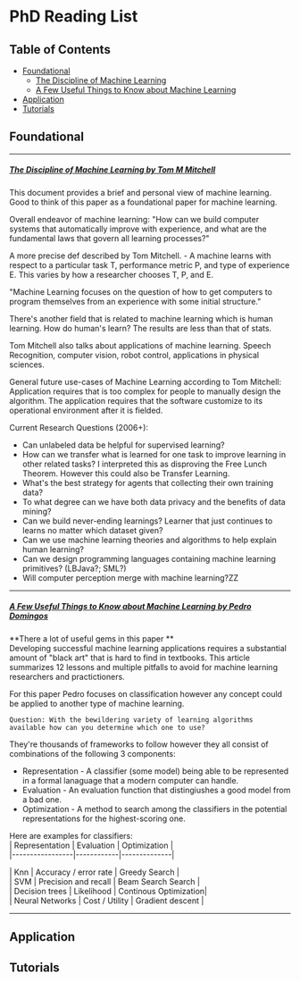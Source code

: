 
# PhD Reading List

## Table of Contents

- [Foundational](https://github.com/ikegwukc/PhD-ReadingList#foundational)
  - [The Discipline of Machine Learning](https://github.com/ikegwukc/PhD-ReadingList#the-discipline-of-machine-learning-by-tom-m-mitchell)
  - [A Few Useful Things to Know about Machine Learning](https://github.com/ikegwukc/PhD-ReadingList#a-few-useful-things-to-know-about-machine-learning-by-pedro-domingos)
- [Application](https://github.com/ikegwukc/PhD-ReadingList#application)
- [Tutorials](https://github.com/ikegwukc/PhD-ReadingList#tutorials)

## Foundational

----
##### [The Discipline of Machine Learning by Tom M Mitchell](http://www.cs.cmu.edu/~tom/pubs/MachineLearning.pdf)  

This document provides a brief and personal view of machine learning. Good to think of this paper as a foundational paper for machine learning.

Overall endeavor of machine learning:  "How can we build computer systems that automatically improve with experience, and what are the fundamental laws that govern all learning processes?"

A more precise def described by Tom Mitchell. - A machine learns with respect to a particular task T, performance metric P, and type of experience E. This varies by how a researcher chooses T, P, and E.

"Machine Learning focuses on the question of how to get computers to program themselves from an experience with some initial structure."

There's another field that is related to machine learning which is human learning. How do human's learn? The results are less than that of stats.

Tom Mitchell also talks about applications of machine learning. Speech Recognition, computer vision, robot control, applications in physical sciences.

General future use-cases of Machine Learning according to Tom Mitchell:  Application requires that is too complex for people to manually design the algorithm. The application requires that the software customize to its operational environment after it is fielded.

Current Research Questions (2006+):
- Can unlabeled data be helpful for supervised learning?
- How can we transfer what is learned for one task to improve learning in other related tasks? I interpreted this as disproving the Free Lunch Theorem. However this could also be Transfer Learning.
- What's the best strategy for agents that collecting their own training data?
- To what degree can we have both data privacy and the benefits of data mining?
- Can we build never-ending learnings? Learner that just continues to learns no matter which dataset given?
- Can we use machine learning theories and algorithms to help explain human learning?
- Can we design programming languages containing machine learning primitives? (LBJava?; SML?)
- Will computer perception merge with machine learning?ZZ
----  

##### [A Few Useful Things to Know about Machine Learning by Pedro Domingos](https://homes.cs.washington.edu/~pedrod/papers/cacm12.pdf)  
**There a lot of useful gems in this paper **  
Developing successful machine learning applications requires a substantial amount of "black art"  that is hard to find in textbooks. This article summarizes 12 lessons and multiple pitfalls to avoid for machine learning researchers and practictioners.  

For this paper Pedro focuses on classification however any concept could be applied to another type of machine learning.

```
Question: With the bewildering variety of learning algorithms available how can you determine which one to use?
```

They're thousands of frameworks to follow however they all consist of combinations of the following 3 components:
- Representation - A classifier (some model) being able to be represented in a formal lanaguage that a modern computer can handle.
- Evaluation - An evaluation function that distingiushes a good model from a bad one.
- Optimization - A method to search among the classifiers in the potential representations for the highest-scoring one.  

Here are examples for classifiers:  
| Representation  | Evaluation | Optimization |  
|-----------------|------------|--------------|
  
| Knn             | Accuracy / error rate | Greedy Search |  
| SVM             | Precision and recall | Beam Search Search |  
| Decision trees  | Likelihood | Continous Optimization|  
| Neural Networks | Cost / Utility | Gradient descent |  

----
## Application

## Tutorials
